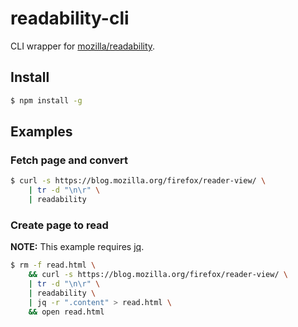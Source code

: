 # readability-cli

CLI wrapper for [mozilla/readability](https://github.com/mozilla/readability).

## Install
```bash
$ npm install -g
```

## Examples
### Fetch page and convert
```bash
$ curl -s https://blog.mozilla.org/firefox/reader-view/ \
    | tr -d "\n\r" \
    | readability
```

### Create page to read

**NOTE:** This example requires [jq](https://stedolan.github.io/jq/).

```bash
$ rm -f read.html \
    && curl -s https://blog.mozilla.org/firefox/reader-view/ \
    | tr -d "\n\r" \
    | readability \
    | jq -r ".content" > read.html \
    && open read.html
```